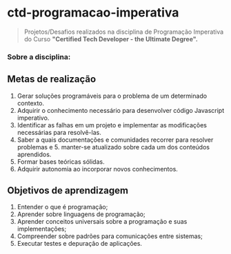 # ctd-programacao-imperativa


>Projetos/Desafios realizados na disciplina de Programação Imperativa do Curso
> **"Certified Tech Developer - the Ultimate Degree".**


### Sobre a disciplina: 

## Metas de realização

1. Gerar soluções programáveis para o problema de um determinado contexto.
2. Adquirir o conhecimento necessário para desenvolver código Javascript imperativo.
3. Identificar as falhas em um projeto e implementar as modificações necessárias para resolvê-las.
4. Saber a quais documentações e comunidades recorrer para resolver problemas e 5. manter-se atualizado sobre cada um dos conteúdos aprendidos.
5. Formar bases teóricas sólidas.
6. Adquirir autonomia ao incorporar novos conhecimentos.

## Objetivos de aprendizagem

1. Entender o que é programação;
2. Aprender sobre linguagens de programação;
3. Aprender conceitos universais sobre a programação e suas implementações;
4. Compreender sobre padrões para comunicações entre sistemas;
5. Executar testes e depuração de aplicações.